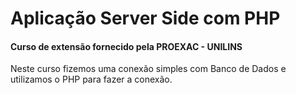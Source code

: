 <h1>Aplicação Server Side com PHP</h1>

<h4>Curso de extensão fornecido pela PROEXAC - UNILINS</h4>

 Neste curso fizemos uma conexão simples com Banco de Dados e utilizamos o PHP para fazer a conexão.









